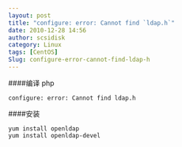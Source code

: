 ```yaml
---
layout: post
title: "configure: error: Cannot find `ldap.h`"
date: 2010-12-28 14:56
author: scsidisk
category: Linux
tags: [CentOS]
Slug: configure-error-cannot-find-ldap-h
---
```


####编译 php

```
configure: error: Cannot find ldap.h
```

####安装

```
yum install openldap
yum install openldap-devel
```
